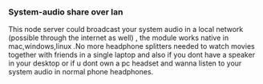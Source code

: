 <h3 style="text-center">System-audio share over lan</h3>

<p>This node server could broadcast your system audio in a local network (possible through the internet as well) , the module works native in mac,windows,linux .No more headphone splitters needed to watch movies together with friends in a single laptop and also if you dont have a speaker in your desktop or if u dont own a pc headset and wanna listen to your system audio in normal phone headphones. </p>